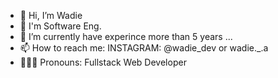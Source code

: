 - 👋 Hi, I’m Wadie
- 👀 I'm Software Eng.
- 🌱 I’m currently have experince more than 5 years ...
- 📫 How to reach me:
INSTAGRAM: @wadie_dev or wadie._.a
- 🧑🏻‍💻 Pronouns: Fullstack Web Developer
